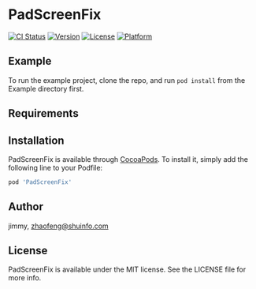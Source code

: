 # PadScreenFix

[![CI Status](https://img.shields.io/travis/jimmy/PadScreenFix.svg?style=flat)](https://travis-ci.org/jimmy/PadScreenFix)
[![Version](https://img.shields.io/cocoapods/v/PadScreenFix.svg?style=flat)](https://cocoapods.org/pods/PadScreenFix)
[![License](https://img.shields.io/cocoapods/l/PadScreenFix.svg?style=flat)](https://cocoapods.org/pods/PadScreenFix)
[![Platform](https://img.shields.io/cocoapods/p/PadScreenFix.svg?style=flat)](https://cocoapods.org/pods/PadScreenFix)

## Example

To run the example project, clone the repo, and run `pod install` from the Example directory first.

## Requirements

## Installation

PadScreenFix is available through [CocoaPods](https://cocoapods.org). To install
it, simply add the following line to your Podfile:

```ruby
pod 'PadScreenFix'
```

## Author

jimmy, zhaofeng@shuinfo.com

## License

PadScreenFix is available under the MIT license. See the LICENSE file for more info.
